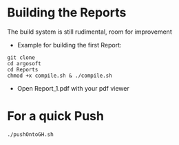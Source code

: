 # Building the Reports
The build system is still rudimental, room for improvement

- Example for building the first Report:

```
git clone 
cd argosoft
cd Reports
chmod +x compile.sh & ./compile.sh
```

- Open Report_1.pdf with your pdf viewer

# For a quick Push

```
./pushOntoGH.sh
```

